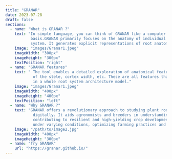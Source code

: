 ```yaml
---
title: "GRANAR"
date: 2023-07-28
draft: false
sections:
  - name: "What is GRANAR ?"
    text: "In simple language, you can think of GRANAR like a computer program that can recreate the structure of plant roots on a cell-by-cell 
           basis.GRANAR primarily focuses on the anatomy of individual root sections, rather than simulating the architecture of the entire root 
           system. It generates explicit representations of root anatomy at a cellular scale."
    image: "images/Granar1.jpeg"
    imageWidth: "300px"    
    imageHeight: "300px"   
    textPosition: "right"
  - name: "GRANAR features"
    text: " The tool enables a detailed exploration of anatomical features like the number of xylem vessels, the proportion of aerenchyma, the size 
            of the stele, cortex width, etc. These are all features that would typically be analyzed in a cross-sectional view of a root, rather than 
            in a whole root system architecture model."
    image: "images/Granar1.jpeg"
    imageWidth: "400px"    
    imageHeight: "400px"   
    textPosition: "left"  
  - name: "Why GRANAR ?"
    text: "GRANAR offers a revolutionary approach to studying plant roots by recreating their structure and functionality at a cellular level 
            digitally. It aids agronomists and breeders in understanding and manipulating root anatomy for more efficient water and nutrient uptake, 
            contributing to resilient and high-yielding crop development. Moreover, coupled with other models, GRANAR can predict crop performance 
            under varying conditions, optimizing farming practices and enhancing precision agriculture."
    image: "/path/to/image2.jpg"
    imageWidth: "400px"    
    imageHeight: "300px"   
  - name: "Try GRANAR"
    url: "https://granar.github.io/"
---
```

